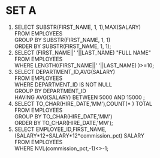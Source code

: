 # SET A
<ol type='1'>
<li>
SELECT SUBSTR(FIRST_NAME, 1, 1),MAX(SALARY) <br>
FROM EMPLOYEES <br>
GROUP BY SUBSTR(FIRST_NAME, 1, 1)<br>
ORDER BY SUBSTR(FIRST_NAME, 1, 1);<br>

</li>
<li>
SELECT (FIRST_NAME||' '||LAST_NAME) "FULL NAME"<br>
FROM EMPLOYEES <br>
WHERE LENGTH((FIRST_NAME||' '||LAST_NAME) )>=10; <br>
</li>
<li>
SELECT DEPARTMENT_ID,AVG(SALARY)<br>
FROM EMPLOYEES<br>
WHERE  DEPARTMENT_ID IS NOT NULL<br>
GROUP BY DEPARTMENT_ID<br>
HAVING AVG(SALARY) BETWEEN 5000 AND 15000 ;<br>
</li>
<li>
SELECT TO_CHAR(HIRE_DATE,'MM'),COUNT(* ) TOTAL<br>
FROM EMPLOYEES<br>
GROUP BY TO_CHAR(HIRE_DATE,'MM')<br>
ORDER BY TO_CHAR(HIRE_DATE,'MM');<br>
</li>
<li>
SELECT EMPLOYEE_ID,FIRST_NAME,(SALARY*12+SALARY*12*commission_pct) SALARY<br>
FROM EMPLOYEES<br>
WHERE NVL(commission_pct,-1)<>-1;<br>
</li>
</ol>
